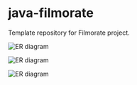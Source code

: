 # java-filmorate
Template repository for Filmorate project.

![ER diagram](https://github.com/Victor-Ogurtsov/java-filmorate/blob/add-friends-likes/image.jpg?raw=true)

![ER diagram](https://github.com/Victor-Ogurtsov/java-filmorate/blob/add-friends-likes/image.jpg)

![ER diagram](https://dbdiagram.io/d/6669e10da179551be6b9cdf5)